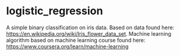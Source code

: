 # logistic_regression
A simple binary classification on iris data. Based on data found here: https://en.wikipedia.org/wiki/Iris_flower_data_set. Machine learning algorithm based on machine learning course found here: https://www.coursera.org/learn/machine-learning
